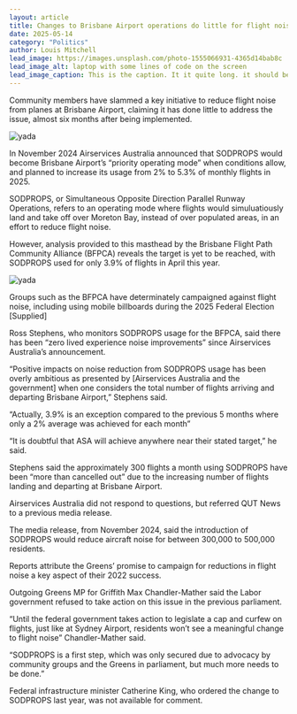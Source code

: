 ```yaml
---
layout: article
title: Changes to Brisbane Airport operations do little for flight noise, community groups claim
date: 2025-05-14
category: "Politics" 
author: Louis Mitchell
lead_image: https://images.unsplash.com/photo-1555066931-4365d14bab8c
lead_image_alt: laptop with some lines of code on the screen
lead_image_caption: This is the caption. It it quite long. it should be full length. we will find out (Person Name/AAP)
---
```


Community members have slammed a key initiative to reduce flight noise from planes at Brisbane Airport, claiming it has done little to address the issue, almost six months after being implemented.

<!-- excerpt -->

![yada](https://images.unsplash.com/photo-1555066931-4365d14bab8c)
<p class="caption">  </p>

In November 2024 Airservices Australia announced that SODPROPS would become Brisbane Airport’s “priority operating mode” when conditions allow, and planned to increase its usage from 2% to 5.3% of monthly flights in 2025.

SODPROPS, or Simultaneous Opposite Direction Parallel Runway Operations, refers to an operating mode where flights would simuluatiously land and take off over Moreton Bay, instead of over populated areas, in an effort to reduce flight noise.

However, analysis provided to this masthead by the Brisbane Flight Path Community Alliance (BFPCA) reveals the target is yet to be reached, with SODPROPS used for only 3.9% of flights in April this year.

![yada](https://d1c7drk47yg0al.cloudfront.net/D2W30T3xTMujsvjPpo37_494802342_10163288829149747_520369870598153068_n.jpg)
<p class="caption">Groups such as the BFPCA have determinately campaigned against flight noise, including using mobile billboards during the 2025 Federal Election [Supplied]</p>

Ross Stephens, who monitors SODPROPS usage for the BFPCA, said there has been “zero lived experience noise improvements” since Airservices Australia’s announcement.

“Positive impacts on noise reduction from SODPROPS usage has been overly ambitious as presented by [Airservices Australia and the government] when one considers the total number of flights arriving and departing Brisbane Airport,” Stephens said.

“Actually, 3.9% is an exception compared to the previous 5 months where only a 2% average was achieved for each month”

“It is doubtful that ASA will achieve anywhere near their stated target,” he said.

Stephens said the approximately 300 flights a month using SODPROPS have been “more than cancelled out” due to the increasing number of flights landing and departing at Brisbane Airport.

Airservices Australia did not respond to questions, but referred QUT News to a previous media release.

The media release, from November 2024, said the introduction of SODPROPS would reduce aircraft noise for between 300,000 to 500,000 residents.

Reports attribute the Greens’ promise to campaign for reductions in flight noise a key aspect of their 2022 success.

Outgoing Greens MP for Griffith Max Chandler-Mather said the Labor government refused to take action on this issue in the previous parliament.

“Until the federal government takes action to legislate a cap and curfew on flights, just like at Sydney Airport, residents won’t see a meaningful change to flight noise” Chandler-Mather said.

“SODPROPS is a first step, which was only secured due to advocacy by community groups and the Greens in parliament, but much more needs to be done.”

Federal infrastructure minister Catherine King, who ordered the change to SODPROPS last year, was not available for comment.
